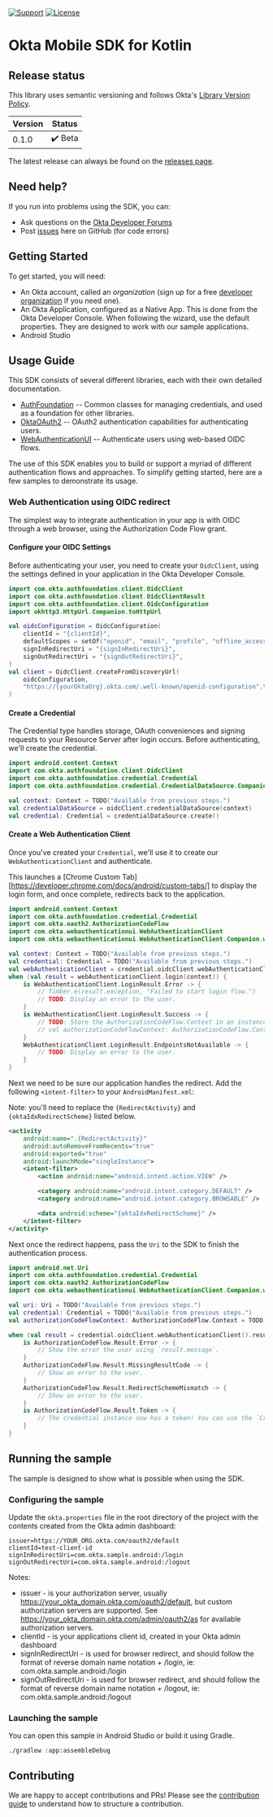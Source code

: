 [![Support](https://img.shields.io/badge/support-Developer%20Forum-blue.svg)][devforum]
[![License](https://img.shields.io/badge/License-Apache%202.0-blue.svg)](https://opensource.org/licenses/Apache-2.0)

# Okta Mobile SDK for Kotlin

## Release status

This library uses semantic versioning and follows Okta's [Library Version Policy][okta-library-versioning].

| Version | Status                             |
| ------- | ---------------------------------- |
| 0.1.0   | ✔️ Beta                             |

The latest release can always be found on the [releases page][github-releases].

## Need help?
 
If you run into problems using the SDK, you can:
 
* Ask questions on the [Okta Developer Forums][devforum]
* Post [issues][github-issues] here on GitHub (for code errors)

## Getting Started

To get started, you will need:

* An Okta account, called an _organization_ (sign up for a free [developer organization](https://developer.okta.com/signup) if you need one).
* An Okta Application, configured as a Native App. This is done from the Okta Developer Console. When following the wizard, use the default properties. They are designed to work with our sample applications.
* Android Studio

## Usage Guide

This SDK consists of several different libraries, each with their own detailed documentation.

- [AuthFoundation](auth-foundation) -- Common classes for managing credentials, and used as a foundation for other libraries.
- [OktaOAuth2](oauth2) -- OAuth2 authentication capabilities for authenticating users.
- [WebAuthenticationUI](web-authentication-ui) -- Authenticate users using web-based OIDC flows.

The use of this SDK enables you to build or support a myriad of different authentication flows and approaches. To simplify getting started, here are a few samples to demonstrate its usage.

### Web Authentication using OIDC redirect

The simplest way to integrate authentication in your app is with OIDC through a web browser, using the Authorization Code Flow grant.

#### Configure your OIDC Settings

Before authenticating your user, you need to create your `OidcClient`, using the settings defined in your application in the Okta Developer Console.

```kotlin
import com.okta.authfoundation.client.OidcClient
import com.okta.authfoundation.client.OidcClientResult
import com.okta.authfoundation.client.OidcConfiguration
import okhttp3.HttpUrl.Companion.toHttpUrl

val oidcConfiguration = OidcConfiguration(
    clientId = "{clientId}",
    defaultScopes = setOf("openid", "email", "profile", "offline_access"),
    signInRedirectUri = "{signInRedirectUri}",
    signOutRedirectUri = "{signOutRedirectUri}",
)
val client = OidcClient.createFromDiscoveryUrl(
    oidcConfiguration,
    "https://{yourOktaOrg}.okta.com/.well-known/openid-configuration".toHttpUrl(),
)
```

#### Create a Credential

The Credential type handles storage, OAuth conveniences and signing requests to your Resource Server after login occurs. Before authenticating, we'll create the credential.

```kotlin
import android.content.Context
import com.okta.authfoundation.client.OidcClient
import com.okta.authfoundation.credential.Credential
import com.okta.authfoundation.credential.CredentialDataSource.Companion.credentialDataSource

val context: Context = TODO("Available from previous steps.")
val credentialDataSource = oidcClient.credentialDataSource(context)
val credential: Credential = credentialDataSource.create()
```

#### Create a Web Authentication Client

Once you've created your `Credential`, we'll use it to create our `WebAuthenticationClient` and authenticate.

This launches a [Chrome Custom Tab][https://developer.chrome.com/docs/android/custom-tabs/] to display the login form, and once complete, redirects back to the application.

```kotlin
import android.content.Context
import com.okta.authfoundation.credential.Credential
import com.okta.oauth2.AuthorizationCodeFlow
import com.okta.webauthenticationui.WebAuthenticationClient
import com.okta.webauthenticationui.WebAuthenticationClient.Companion.webAuthenticationClient

val context: Context = TODO("Available from previous steps.")
val credential: Credential = TODO("Available from previous steps.")
val webAuthenticationClient = credential.oidcClient.webAuthenticationClient()
when (val result = webAuthenticationClient.login(context)) {
    is WebAuthenticationClient.LoginResult.Error -> {
        // Timber.e(result.exception, "Failed to start login flow.")
        // TODO: Display an error to the user.
    }
    is WebAuthenticationClient.LoginResult.Success -> {
        // TODO: Store the AuthorizationCodeFlow.Context in an instance variable, and wait for the application redirect to be called.
        // val authorizationCodeFlowContext: AuthorizationCodeFlow.Context = result.flowContext
    }
    WebAuthenticationClient.LoginResult.EndpointsNotAvailable -> {
        // TODO: Display an error to the user.
    }
}
```

Next we need to be sure our application handles the redirect. Add the following `<intent-filter>` to your `AndroidManifest.xml`:

Note: you'll need to replace the `{RedirectActivity}` and `{oktaIdxRedirectScheme}` listed below.

```xml
<activity
    android:name=".{RedirectActivity}"
    android:autoRemoveFromRecents="true"
    android:exported="true"
    android:launchMode="singleInstance">
    <intent-filter>
        <action android:name="android.intent.action.VIEW" />

        <category android:name="android.intent.category.DEFAULT" />
        <category android:name="android.intent.category.BROWSABLE" />

        <data android:scheme="{oktaIdxRedirectScheme}" />
    </intent-filter>
</activity>
```

Next once the redirect happens, pass the `Uri` to the SDK to finish the authentication process.

```kotlin
import android.net.Uri
import com.okta.authfoundation.credential.Credential
import com.okta.oauth2.AuthorizationCodeFlow
import com.okta.webauthenticationui.WebAuthenticationClient.Companion.webAuthenticationClient

val uri: Uri = TODO("Available from previous steps.")
val credential: Credential = TODO("Available from previous steps.")
val authorizationCodeFlowContext: AuthorizationCodeFlow.Context = TODO("Available from previous steps.")

when (val result = credential.oidcClient.webAuthenticationClient().resume(uri, authorizationCodeFlowContext)) {
    is AuthorizationCodeFlow.Result.Error -> {
        // Show the error the user using `result.message`.
    }
    AuthorizationCodeFlow.Result.MissingResultCode -> {
        // Show an error to the user.
    }
    AuthorizationCodeFlow.Result.RedirectSchemeMismatch -> {
        // Show an error to the user.
    }
    is AuthorizationCodeFlow.Result.Token -> {
        // The credential instance now has a token! You can use the `Credential` to make calls to OAuth endpoints, or to sign requests!
    }
}
```

## Running the sample

The sample is designed to show what is possible when using the SDK.

### Configuring the sample

Update the `okta.properties` file in the root directory of the project with the contents created from the Okta admin dashboard:
```
issuer=https://YOUR_ORG.okta.com/oauth2/default
clientId=test-client-id
signInRedirectUri=com.okta.sample.android:/login
signOutRedirectUri=com.okta.sample.android:/logout
```

Notes:

- issuer - is your authorization server, usually https://your_okta_domain.okta.com/oauth2/default, but custom authorization servers are supported. See https://your_okta_domain.okta.com/admin/oauth2/as for available authorization servers.
- clientId - is your applications client id, created in your Okta admin dashboard
- signInRedirectUri - is used for browser redirect, and should follow the format of reverse domain name notation + /login, ie: com.okta.sample.android:/login
- signOutRedirectUri - is used for browser redirect, and should follow the format of reverse domain name notation + /logout, ie: com.okta.sample.android:/logout

### Launching the sample

You can open this sample in Android Studio or build it using Gradle.

```
./gradlew :app:assembleDebug
```

## Contributing

We are happy to accept contributions and PRs! Please see the [contribution guide](CONTRIBUTING.md) to understand how to structure a contribution.

[devforum]: https://devforum.okta.com/
[github-issues]: https://github.com/okta/okta-mobile-kotlin/issues
[github-releases]: https://github.com/okta/okta-mobile-kotlin/releases
[Rate Limiting at Okta]: https://developer.okta.com/docs/api/getting_started/rate-limits
[okta-library-versioning]: https://developer.okta.com/code/library-versions
